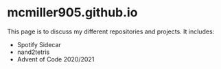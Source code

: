 # mcmiller905.github.io

This page is to discuss my different repositories and projects. It includes:

* Spotify Sidecar
* nand2tetris
* Advent of Code 2020/2021
